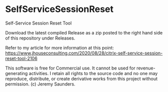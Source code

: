 # SelfServiceSessionReset
Self-Service Session Reset Tool

Download the latest compiled Release as a zip posted to the right hand side of this repository under Releases.

Refer to my article for more information at this point: https://www.jhouseconsulting.com/2020/08/28/citrix-self-service-session-reset-tool-2106

This software is free for Commercial use. It cannot be used for revenue-generating activities. I retain all rights to the source code and no one may reproduce, distribute, or create derivative works from this project without permission. (c) Jeremy Saunders.
